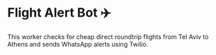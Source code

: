 # Flight Alert Bot ✈️
This worker checks for cheap direct roundtrip flights from Tel Aviv to Athens and sends WhatsApp alerts using Twilio.
